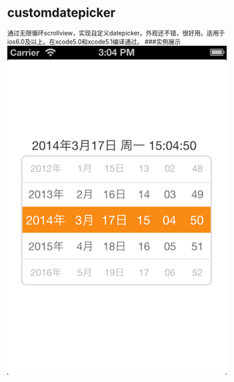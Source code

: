 customdatepicker
================

通过无限循环scrollview，实现自定义datepicker。外观还不错，很好用。适用于ios6.0及以上。在xcode5.0和xcode5.1编译通过。
###实例展示
![image](https://github.com/rbyyy/customdatepicker/blob/master/src.png)

